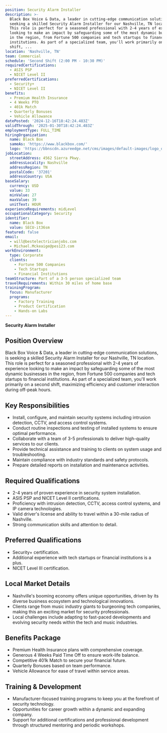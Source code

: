 ```yaml
---
position: Security Alarm Installer
description: >-
  Black Box Voice & Data, a leader in cutting-edge communication solutions, is
  seeking a skilled Security Alarm Installer for our Nashville, TN location.
  This role is perfect for a seasoned professional with 2-4 years of experience
  looking to make an impact by safeguarding some of the most dynamic businesses
  in the region, from Fortune 500 companies and tech startups to financial
  institutions. As part of a specialized team, you'll work primarily on a second
  shift, ...
location: 'Nashville, TN'
team: Commercial
schedule: 'Second Shift (2:00 PM - 10:30 PM)'
requiredCertifications:
  - ASIS PSP
  - NICET Level II
preferredCertifications:
  - Security+
  - NICET Level II
benefits:
  - Premium Health Insurance
  - 4 Weeks PTO
  - 401k Match
  - Quarterly Bonuses
  - Vehicle Allowance
datePosted: '2024-12-16T18:42:24.483Z'
validThrough: '2025-01-30T18:42:24.483Z'
employmentType: FULL_TIME
hiringOrganization:
  name: Black Box
  sameAs: 'https://www.blackbox.com/'
  logo: 'https://bbnscdn.azureedge.net/cms/images/default-images/logo_dark.png'
jobLocation:
  streetAddress: 4562 Sierra Pkwy.
  addressLocality: Nashville
  addressRegion: TN
  postalCode: '37201'
  addressCountry: USA
baseSalary:
  currency: USD
  value: 33
  minValue: 27
  maxValue: 39
  unitText: HOUR
experienceRequirements: midLevel
occupationalCategory: Security
identifier:
  name: Black Box
  value: SECU-it36sm
featured: false
email:
  - will@bestelectricianjobs.com
  - Michael.Mckeaige@pes123.com
workEnvironment:
  type: Corporate
  clients:
    - Fortune 500 Companies
    - Tech Startups
    - Financial Institutions
teamStructure: Part of a 3-5 person specialized team
travelRequirements: Within 30 miles of home base
trainingProgram:
  focus: Manufacturer
  programs:
    - Factory Training
    - Product Certification
    - Hands-on Labs
---
```


**Security Alarm Installer**

## Position Overview
Black Box Voice & Data, a leader in cutting-edge communication solutions, is seeking a skilled Security Alarm Installer for our Nashville, TN location. This role is perfect for a seasoned professional with 2-4 years of experience looking to make an impact by safeguarding some of the most dynamic businesses in the region, from Fortune 500 companies and tech startups to financial institutions. As part of a specialized team, you'll work primarily on a second shift, maximizing efficiency and customer interaction during off-peak hours.

## Key Responsibilities
- Install, configure, and maintain security systems including intrusion detection, CCTV, and access control systems.
- Conduct routine inspections and testing of installed systems to ensure optimal performance.
- Collaborate with a team of 3-5 professionals to deliver high-quality services to our clients.
- Provide technical assistance and training to clients on system usage and troubleshooting.
- Maintain compliance with industry standards and safety protocols.
- Prepare detailed reports on installation and maintenance activities.

## Required Qualifications
- 2-4 years of proven experience in security system installation.
- ASIS PSP and NICET Level II certifications.
- Proficiency with intrusion detection, CCTV, access control systems, and IP camera technologies.
- Valid driver's license and ability to travel within a 30-mile radius of Nashville.
- Strong communication skills and attention to detail.

## Preferred Qualifications
- Security+ certification.
- Additional experience with tech startups or financial institutions is a plus.
- NICET Level III certification.

## Local Market Details
- Nashville's booming economy offers unique opportunities, driven by its diverse business ecosystem and technological innovations.
- Clients range from music industry giants to burgeoning tech companies, making this an exciting market for security professionals.
- Local challenges include adapting to fast-paced developments and evolving security needs within the tech and music industries.

## Benefits Package
- Premium Health Insurance plans with comprehensive coverage.
- Generous 4 Weeks Paid Time Off to ensure work-life balance.
- Competitive 401k Match to secure your financial future.
- Quarterly Bonuses based on team performance.
- Vehicle Allowance for ease of travel within service areas.

## Training & Development
- Manufacturer-focused training programs to keep you at the forefront of security technology.
- Opportunities for career growth within a dynamic and expanding company.
- Support for additional certifications and professional development through structured mentoring and periodic workshops.

